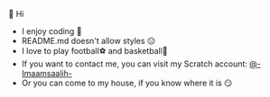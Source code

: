 👋 Hi
- I enjoy coding 🙂
- README.md doesn't allow styles 😑
- I love to play football⚽ and basketball🏀
- If you want to contact me, you can visit my Scratch account: <a href="https://scratch.mit.edu/users/-Imaamsaalih-">@-Imaamsaalih-</a>
- Or you can come to my house, if you know where it is 😏

<!---
ImaamCodes/ImaamCodes is a ✨ special ✨ repository because its `README.md` (this file) appears on your GitHub profile.
You can click the Preview link to take a look at your changes.
--->
